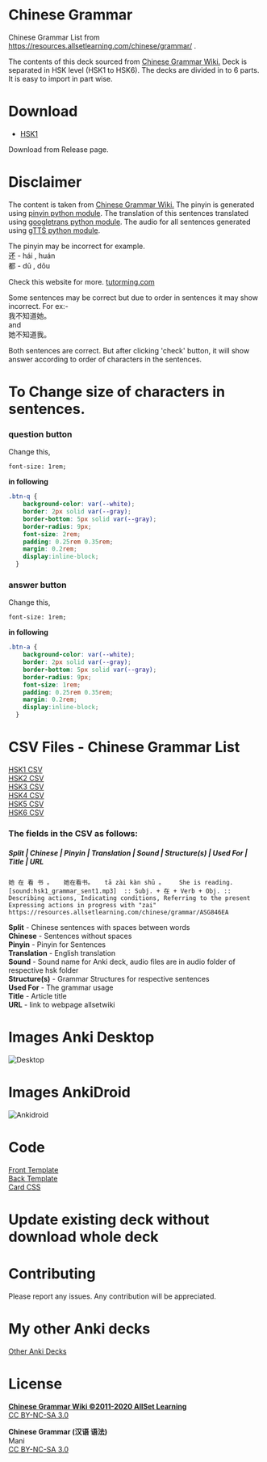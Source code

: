 # Chinese Grammar
 Chinese Grammar List from https://resources.allsetlearning.com/chinese/grammar/  . 

The contents of this deck sourced from <a href="https://resources.allsetlearning.com/chinese/grammar/">Chinese Grammar Wiki.</a>
Deck is separated in HSK level (HSK1 to HSK6).
The decks are divided in to 6 parts. It is easy to import in part wise.

# Download
- [HSK1](https://ankiweb.net/shared/info/551486109)

Download from Release page.

# Disclaimer
The content is taken from  <a href="https://resources.allsetlearning.com/chinese/grammar/">Chinese Grammar Wiki.</a> The pinyin is generated using <a href="https://pypi.org/project/pinyin/">pinyin python module</a>. The translation of this sentences translated using <a href="https://pypi.org/project/googletrans/">googletrans python module</a>. The audio for all sentences generated using <a href="https://pypi.org/project/gTTS/">gTTS python module</a>.

The pinyin may be incorrect for example.
<br>还 - hái , huán
<br>都 - dū , dōu

Check this website for more. <a href="http://blog.tutorming.com/mandarin-chinese-learning-tips/chinese-characters-with-various-pronunciations">tutorming.com</a>

Some sentences may be correct but due to order in sentences it may show incorrect. For ex:-
<br>我不知道她。
<br>and
<br>她不知道我。

Both sentences are correct. But after clicking 'check' button, it will show answer according to order of characters in the sentences.

# To Change size of characters in sentences.
### question button
Change this,
```
font-size: 1rem;
```
<b>in following</b>
```css
.btn-q {
    background-color: var(--white);
    border: 2px solid var(--gray);
    border-bottom: 5px solid var(--gray);
    border-radius: 9px;
    font-size: 2rem;
    padding: 0.25rem 0.35rem;
    margin: 0.2rem;
    display:inline-block;
  }
```

### answer button
Change this,
```
font-size: 1rem;
```
<b>in following</b>
```css
.btn-a {
    background-color: var(--white);
    border: 2px solid var(--gray);
    border-bottom: 5px solid var(--gray);
    border-radius: 9px;
    font-size: 1rem;
    padding: 0.25rem 0.35rem;
    margin: 0.2rem;
    display:inline-block;
  }
```


# CSV Files - Chinese Grammar List
[HSK1 CSV](https://github.com/infinyte7/Chinese-Grammar/blob/master/CSV%20Files%20HSK1%20-%20HSK6/hsk1.csv)
<br>[HSK2 CSV](https://github.com/infinyte7/Chinese-Grammar/blob/master/CSV%20Files%20HSK1%20-%20HSK6/hsk2.csv)
<br>[HSK3 CSV](https://github.com/infinyte7/Chinese-Grammar/blob/master/CSV%20Files%20HSK1%20-%20HSK6/hsk3.csv)
<br>[HSK4 CSV](https://github.com/infinyte7/Chinese-Grammar/blob/master/CSV%20Files%20HSK1%20-%20HSK6/hsk4.csv)
<br>[HSK5 CSV](https://github.com/infinyte7/Chinese-Grammar/blob/master/CSV%20Files%20HSK1%20-%20HSK6/hsk5.csv)
<br>[HSK6 CSV](https://github.com/infinyte7/Chinese-Grammar/blob/master/CSV%20Files%20HSK1%20-%20HSK6/hsk6.csv)

### The fields in the CSV as follows:

##### Split | Chinese | Pinyin | Translation | Sound | Structure(s) | Used For | Title | URL

```
她 在 看 书 。	她在看书。	tā zài kàn shū 。	She is reading.	[sound:hsk1_grammar_sent1.mp3]	:: Subj. + 在 + Verb + Obj. ::	Describing actions, Indicating conditions, Referring to the present	Expressing actions in progress with "zai"	https://resources.allsetlearning.com/chinese/grammar/ASG846EA
```

<b>Split</b> - Chinese sentences with spaces between words
<br><b>Chinese</b> - Sentences without spaces
<br><b>Pinyin</b> - Pinyin for Sentences
<br><b>Translation</b> - English translation
<br><b>Sound</b> - Sound name for Anki deck, audio files are in audio folder of respective hsk folder
<br><b>Structure(s)</b> - Grammar Structures for respective sentences 
<br><b>Used For</b> - The grammar usage
<br><b>Title</b> - Article title 
<br><b>URL</b> - link to webpage allsetwiki

# Images Anki Desktop
![Desktop](https://github.com/infinyte7/Chinese-Grammar/blob/master/Images/anki_desktop.png)

# Images AnkiDroid
![Ankidroid](https://github.com/infinyte7/Chinese-Grammar/blob/master/Images/anki_mobile.png)


# Code
[Front Template](https://github.com/infinyte7/Chinese-Grammar/blob/master/Anki%20Deck/front_card.html)
<br>[Back Template](https://github.com/infinyte7/Chinese-Grammar/blob/master/Anki%20Deck/back_card.html)
<br>[Card CSS](https://github.com/infinyte7/Chinese-Grammar/blob/master/Anki%20Deck/card.css)

# Update existing deck without download whole deck


# Contributing
Please report any issues.
Any contribution will be appreciated.

# My other Anki decks
[Other Anki Decks](https://ankiweb.net/shared/byauthor/2120672269)

# License
<b>[Chinese Grammar Wiki ©2011-2020 AllSet Learning](https://resources.allsetlearning.com/chinese/grammar/Chinese%20Grammar%20Wiki:Copyrights)</b>
<br>[CC BY-NC-SA 3.0](https://creativecommons.org/licenses/by-nc-sa/3.0/)

<b>Chinese Grammar (汉语 语法)</b>
<br>Mani
<br>[CC BY-NC-SA 3.0](https://creativecommons.org/licenses/by-nc-sa/3.0/)
